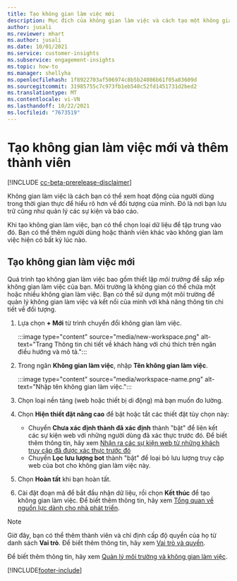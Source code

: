 ```yaml
---
title: Tạo không gian làm việc mới
description: Mục đích của không gian làm việc và cách tạo một không gian làm việc mới.
author: jusali
ms.reviewer: mhart
ms.author: jusali
ms.date: 10/01/2021
ms.service: customer-insights
ms.subservice: engagement-insights
ms.topic: how-to
ms.manager: shellyha
ms.openlocfilehash: 1f8922703af506974c8b5b24086b61f05a83609d
ms.sourcegitcommit: 31985755c7c973fb1eb540c52fd1451731d2bed2
ms.translationtype: MT
ms.contentlocale: vi-VN
ms.lasthandoff: 10/22/2021
ms.locfileid: "7673519"
---
```

# <a name="create-a-new-workspace-and-add-members"></a>Tạo không gian làm việc mới và thêm thành viên

[!INCLUDE [cc-beta-prerelease-disclaimer](includes/cc-beta-prerelease-disclaimer.md)]

Không gian làm việc là cách bạn có thể xem hoạt động của người dùng trong thời gian thực để hiểu rõ hơn về đối tượng của mình. Đó là nơi bạn lưu trữ cũng như quản lý các sự kiện và báo cáo.

Khi tạo không gian làm việc, bạn có thể chọn loại dữ liệu để tập trung vào đó. Bạn có thể thêm người dùng hoặc thành viên khác vào không gian làm việc hiện có bất kỳ lúc nào. 

## <a name="create-a-new-workspace"></a>Tạo không gian làm việc mới

Quá trình tạo không gian làm việc bao gồm thiết lập *môi trường* để sắp xếp không gian làm việc của bạn. Môi trường là không gian có thể chứa một hoặc nhiều không gian làm việc. Bạn có thể sử dụng một môi trường để quản lý không gian làm việc và kết nối của mình với khả năng thông tin chi tiết về đối tượng.

1. Lựa chọn **+ Mới** từ trình chuyển đổi không gian làm việc.

   :::image type="content" source="media/new-workspace.png" alt-text="Trang Thông tin chi tiết về khách hàng với chú thích trên ngăn điều hướng và mô tả.":::

1. Trong ngăn **Không gian làm việc**, nhập **Tên không gian làm việc**.

   :::image type="content" source="media/workspace-name.png" alt-text="Nhập tên không gian làm việc.":::

1. Chọn loại nền tảng (web hoặc thiết bị di động) mà bạn muốn đo lường.

1. Chọn **Hiện thiết đặt nâng cao** để bật hoặc tắt các thiết đặt tùy chọn này:

   - Chuyển **Chưa xác định thành đã xác định** thành "bật" để liên kết các sự kiện web với những người dùng đã xác thực trước đó. Để biết thêm thông tin, hãy xem [Nhận ra các sự kiện web từ những khách truy cập đã được xác thực trước đó](unknown-to-known.md)
   - Chuyển **Lọc lưu lượng bot** thành "bật" để loại bỏ lưu lượng truy cập web của bot cho không gian làm việc này. 

1. Chọn **Hoàn tất** khi bạn hoàn tất. 

1. Cài đặt đoạn mã để bắt đầu nhận dữ liệu, rồi chọn **Kết thúc** để tạo không gian làm việc. Để biết thêm thông tin, hãy xem [Tổng quan về nguồn lực dành cho nhà phát triển](developer-resources.md).

> [!NOTE]
> Giờ đây, bạn có thể thêm thành viên và chỉ định cấp độ quyền của họ từ danh sách **Vai trò**. Để biết thêm thông tin, hãy xem [Vai trò và quyền](user-roles.md). 

Để biết thêm thông tin, hãy xem [Quản lý môi trường và không gian làm việc](manage-environments-workspaces.md).


[!INCLUDE[footer-include](../includes/footer-banner.md)]
